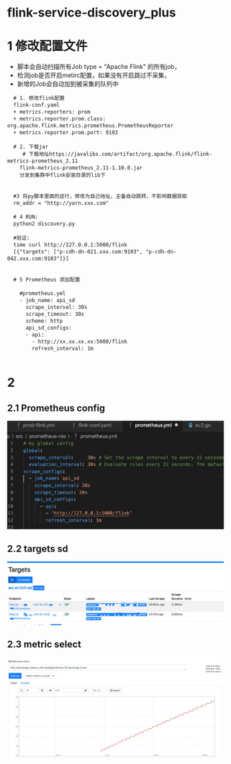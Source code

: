 # flink-service-discovery_plus


# 1 修改配置文件

- 脚本会自动扫描所有Job type = "Apache Flink" 的所有job，
- 检测job是否开启metirc配置，如果没有开启跳过不采集，
- 新增的Job会自动加到被采集的队列中

```
  # 1. 修改flink配置
  flink-conf.yaml
  + metrics.reporters: prom
  + metrics.reporter.prom.class: org.apache.flink.metrics.prometheus.PrometheusReporter
  + metrics.reporter.prom.port: 9103
  
  # 2. 下载jar
     # 下载地址https://javalibs.com/artifact/org.apache.flink/flink-metrics-prometheus_2.11
    flink-metrics-prometheus_2.11-1.10.0.jar
    分发到集群中flink安装目录的lib下  
  

  #3 将py脚本里面的这行，修改为自己地址，主备自动跳转，不影响数据获取
  rm_addr = "http://yarn.xxx.com"
  
  # 4 RUN:
  python2 discovery.py
  
  #验证:
  time curl http://127.0.0.1:5000/flink
  [{"targets": ["p-cdh-dn-021.xxx.com:9103", "p-cdh-dn-042.xxx.com:9103"]}]
  
  
  # 5 Prometheus 添加配置
    
    #prometheus.yml
    - job_name: api_sd
      scrape_interval: 30s
      scrape_timeout: 30s
      scheme: http
      api_sd_configs:
      - api:
        - http://xx.xx.xx.xx:5000/flink
        refresh_interval: 1m
  

```

# 2 
  ## 2.1 Prometheus config
  ![](https://github.com/wangbokun/flink-service-discovery_plus/blob/master/img/prometheus-config.jpg)

  ## 2.2  targets sd
  
   ![](https://github.com/wangbokun/flink-service-discovery_plus/blob/master/img/target.jpg)
   
   ## 2.3 metric select
   ![](https://github.com/wangbokun/flink-service-discovery_plus/blob/master/img/select.jpg)
   
